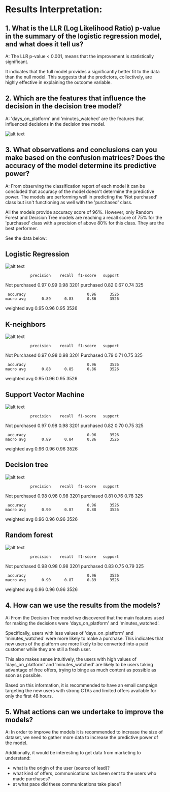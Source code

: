 # Results Interpretation:

## 1. What is the LLR (Log Likelihood Ratio) p-value in the summary of the logistic regression model, and what does it tell us?

A: The LLR p-value < 0.001, means that the improvement is statistically significant.

It indicates that the full model provides a significantly better fit to the data than the null model. This suggests that the predictors, collectively, are highly effective in explaining the outcome variable.


## 2. Which are the features that influence the decision in the decision tree model?

A: 'days_on_platform' and 'minutes_watched' are the features that influenced decisions in the decision tree model.

![alt text](image-5.png)

## 3. What observations and conclusions can you make based on the confusion matrices? Does the accuracy of the model determine its predictive power?

A: From observing the classification report of each model it can be concluded that accuracy of the model doesn't determine the predictive power. The models are performing well in predicting the 'Not purchased' class but isn't functioning as well with the 'purchased' class.

All the models provide accuracy score of 96%. However, only Random Forest and Decision Tree models are reaching a recall score of 75% for the 'purchased' class with a precision of above 80% for this class. They are the best performer.

See the data below:

## Logistic Regression

![alt text](image-4.png)

               precision    recall  f1-score   support

Not purchased       0.97      0.99      0.98      3201
    purchased       0.82      0.67      0.74       325

     accuracy                           0.96      3526
    macro avg       0.89      0.83      0.86      3526
 weighted avg       0.95      0.96      0.95      3526


## K-neighbors

![alt text](image-3.png)

               precision    recall  f1-score   support

Not Purchased       0.97      0.98      0.98      3201
    Purchased       0.79      0.71      0.75       325

     accuracy                           0.96      3526
    macro avg       0.88      0.85      0.86      3526
 weighted avg       0.95      0.96      0.95      3526


## Support Vector Machine

![alt text](image-6.png)

               precision    recall  f1-score   support

Not purchased       0.97      0.98      0.98      3201
    purchased       0.82      0.70      0.75       325

     accuracy                           0.96      3526
    macro avg       0.89      0.84      0.86      3526
 weighted avg       0.96      0.96      0.96      3526



## Decision tree

![alt text](image.png)

               precision    recall  f1-score   support

Not purchased       0.98      0.98      0.98      3201
    purchased       0.81      0.76      0.78       325

     accuracy                           0.96      3526
    macro avg       0.90      0.87      0.88      3526
 weighted avg       0.96      0.96      0.96      3526


## Random forest

![alt text](image-1.png)

               precision    recall  f1-score   support

Not purchased       0.98      0.98      0.98      3201
    purchased       0.83      0.75      0.79       325

     accuracy                           0.96      3526
    macro avg       0.90      0.87      0.89      3526
 weighted avg       0.96      0.96      0.96      3526


## 4. How can we use the results from the models?

A: From the Decision Tree model we discovered that the main features used for making the decisions were 'days_on_platform' and 'minutes_watched'. 

Specifically, users with less values of 'days_on_platform' and 'minutes_watched' were more likely to make a purchase. This indicates that new users of the platform are more likely to be converted into a paid customer while they are still a fresh user. 

This also makes sense intuitively, the users with high values of 'days_on_platform' and 'minutes_watched' are likely to be users taking advantage of free offers, trying to binge as much content as possible as soon as possible.

Based on this information, it is recommended to have an email campaign targeting the new users with strong CTAs and limited offers available for only the first 48 hours.

## 5. What actions can we undertake to improve the models?

A: In order to improve the models it is recommended to increase the size of dataset, we need to gather more data to increase the predictive power of the model. 

Additionally, it would be interesting to get data from marketing to understand:
- what is the origin of the user (source of lead)? 
- what kind of offers, communications has been sent to the users who made purchases?
- at what pace did these communications take place?